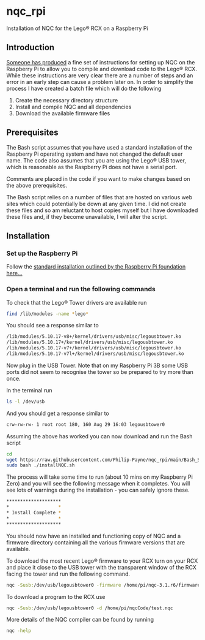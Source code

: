 # nqc_rpi
Installation of NQC for the Lego® RCX on a Raspberry Pi

## Introduction

[Someone has produced](https://minordiscoveries.wordpress.com/2014/01/20/using-nqc-on-a-raspberry-pi-to-program-a-lego-mindstorms-rcx-brick/) a fine set of instructions for setting up NQC on the Raspberry Pi to allow you to compile and download code to the Lego® RCX. While these instructions are very clear there are a number of steps and an error in an early step can cause a problem later on. In order to simplify the process I have created a batch file which will do the following

1. Create the necessary directory structure
2. Install and compile NQC and all dependencies 
3. Download the available firmware files

## Prerequisites

The Bash script assumes that you have used a standard installation of the Raspberry Pi operating system and have not changed the default user name. The code also assumes that you are using the Lego® USB tower, which is reasonable as the Raspberry Pi does not have a serial port.

Comments are placed in the code if you want to make changes based on the above prerequisites.

The Bash script relies on a number of files that are hosted on various web sites which could potentially be down at any given time. I did not create these files and so am reluctant to host copies myself but I have downloaded these files and, if they become unavailable, I will alter the script.

## Installation

### Set up the Raspberry Pi

Follow the [standard installation outlined by the Raspberry Pi foundation here…](https://www.raspberrypi.org/documentation/computers/getting-started.html)

### Open a terminal and run the following commands

To check that the Lego® Tower drivers are available run

```bash
find /lib/modules -name *lego*
```

You should see a response similar to 

```bash
/lib/modules/5.10.17-v8+/kernel/drivers/usb/misc/legousbtower.ko
/lib/modules/5.10.17+/kernel/drivers/usb/misc/legousbtower.ko
/lib/modules/5.10.17-v7+/kernel/drivers/usb/misc/legousbtower.ko
/lib/modules/5.10.17-v7l+/kernel/drivers/usb/misc/legousbtower.ko
```

Now plug in the USB Tower. Note that on my Raspberry Pi 3B some USB ports did not seem to recognise the tower so be prepared to try more than once.

In the terminal run

```bash
ls -l /dev/usb
```

And you should get a response similar to

```bash
crw-rw-rw- 1 root root 180, 160 Aug 29 16:03 legousbtower0
```

Assuming the above has worked you can now download and run the Bash script

```bash
cd
wget https://raw.githubusercontent.com/Philip-Payne/nqc_rpi/main/Bash_Script/installNQC.sh
sudo bash ./installNQC.sh
```

The process will take some time to run (about 10 mins on my Raspberry Pi Zero) and you will see the following message when it completes.
You will see lots of warnings during the installation - you can safely ignore these.

```bash
********************
*                  *
* Install Complete *
*                  *
********************
```

You should now have an installed and functioning copy of NQC and a firmware directory containing all the various firmware versions that are available.

To download the most recent Lego® firmware to your RCX turn on your RCX and place it close to the USB tower with the transparent window of the RCX facing the tower and run the following command.

```bash
nqc -Susb:/dev/usb/legousbtower0 -firmware /home/pi/nqc-3.1.r6/firmware/firm0332.lgo
```

To download a program to the RCX use

```bash
nqc -Susb:/dev/usb/legousbtower0 -d /home/pi/nqcCode/test.nqc
```

More details of the NQC compiler can be found by running

```bash
nqc -help
```
